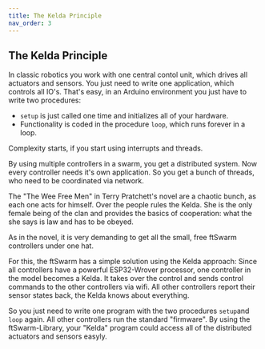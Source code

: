 ```yaml
---
title: The Kelda Principle
nav_order: 3
---
```


## The Kelda Principle

In classic robotics you work with one central contol unit, which drives all actuators and sensors.
You just need to write one application, which controls all IO's. That's easy, in an Arduino environment you just have to write two procedures: 

- `setup` is just called one time and initializes all of your hardware.
- Functionality is coded in the procedure `loop`, which runs forever in a loop.

Complexity starts, if you start using interrupts and threads.

By using multiple controllers in a swarm, you get a distributed system. Now every controller needs it's own application. So you get a bunch of threads, 
who need to be coordinated via network.

The "The Wee Free Men" in Terry Pratchett's novel are a chaotic bunch, as each one acts for himself. Over the people rules the Kelda. 
She is the only female being of the clan and provides the basics of cooperation: what the she says is law and has to be obeyed.

As in the novel, it is very demanding to get all the small, free ftSwarm controllers under one hat.

For this, the ftSwarm has a simple solution using the Kelda approach: Since all controllers have a powerful ESP32-Wrover processor, 
one controller in the model becomes a Kelda. It takes over the control and sends control commands to the other controllers via wifi.
All other controllers report their sensor states back, the Kelda knows about everything.

So you just need to write one program with the two procedures `setup`and `loop` again. All other controllers run the standard "firmware". 
By using the ftSwarm-Library, your "Kelda" program could access all of the distributed actuators and sensors easyly.

